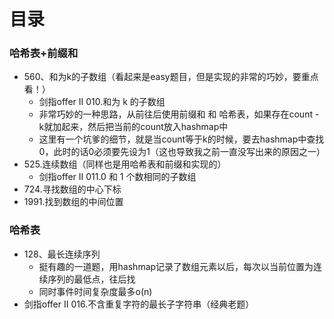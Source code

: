# 目录

### 哈希表+前缀和

- 560、和为k的子数组（看起来是easy题目，但是实现的非常的巧妙，要重点看！）
  - 剑指offer II 010.和为 k 的子数组
  - 非常巧妙的一种思路，从前往后使用前缀和 和 哈希表，如果存在count - k就加起来，然后把当前的count放入hashmap中
  - 这里有一个坑爹的细节，就是当count等于k的时候，要去hashmap中查找0，此时的话0必须要先设为1（这也导致我之前一直没写出来的原因之一）
- 525.连续数组（同样也是用哈希表和前缀和实现的）
  - 剑指offer II 011.0 和 1 个数相同的子数组
- 724.寻找数组的中心下标
- 1991.找到数组的中间位置



### 哈希表

- 128、最长连续序列
  - 挺有趣的一道题，用hashmap记录了数组元素以后，每次以当前位置为连续序列的最低点，往后找
  - 同时事件时间复杂度最多o(n)
- 剑指offer II 016.不含重复字符的最长子字符串（经典老题）